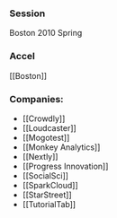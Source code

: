 
### Session
Boston 2010 Spring

### Accel
[[Boston]]

### Companies:
- [[Crowdly]]
- [[Loudcaster]]
- [[Mogotest]]
- [[Monkey Analytics]]
- [[Nextly]]
- [[Progress Innovation]]
- [[SocialSci]]
- [[SparkCloud]]
- [[StarStreet]]
- [[TutorialTab]]


